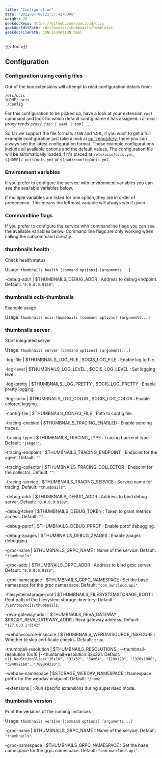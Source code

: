 ```yaml
---
title: "Configuration"
date: "2021-07-08T21:57:42+0000"
weight: 20
geekdocRepo: https://github.com/owncloud/ocis
geekdocEditPath: edit/master/thumbnails/templates
geekdocFilePath: CONFIGURATION.tmpl
---
```


{{< toc >}}

## Configuration

### Configuration using config files

Out of the box extensions will attempt to read configuration details from:

```console
/etc/ocis
$HOME/.ocis
./config
```

For this configuration to be picked up, have a look at your extension `root` command and look for which default config name it has assigned. *i.e: ocis-proxy reads `proxy.json | yaml | toml ...`*.

So far we support the file formats `JSON` and `YAML`, if you want to get a full example configuration just take a look at [our repository](https://github.com/owncloud/ocis/tree/master/thumbnails/config), there you can always see the latest configuration format. These example configurations include all available options and the default values. The configuration file will be automatically loaded if it's placed at `/etc/ocis/ocis.yml`, `${HOME}/.ocis/ocis.yml` or `$(pwd)/config/ocis.yml`.

### Environment variables

If you prefer to configure the service with environment variables you can see the available variables below.

If multiple variables are listed for one option, they are in order of precedence. This means the leftmost variable will always win if given.

### Commandline flags

If you prefer to configure the service with commandline flags you can see the available variables below. Command line flags are only working when calling the subcommand directly.

### thumbnails health

Check health status

Usage: `thumbnails health [command options] [arguments...]`


-debug-addr |  $THUMBNAILS_DEBUG_ADDR
: Address to debug endpoint. Default: `"0.0.0.0:9189"`.


























### thumbnails ocis-thumbnails

Example usage

Usage: `thumbnails ocis-thumbnails [command options] [arguments...]`



























### thumbnails server

Start integrated server

Usage: `thumbnails server [command options] [arguments...]`



-log-file |  $THUMBNAILS_LOG_FILE , $OCIS_LOG_FILE
: Enable log to file.


-log-level |  $THUMBNAILS_LOG_LEVEL , $OCIS_LOG_LEVEL
: Set logging level.


-log-pretty |  $THUMBNAILS_LOG_PRETTY , $OCIS_LOG_PRETTY
: Enable pretty logging.


-log-color |  $THUMBNAILS_LOG_COLOR , $OCIS_LOG_COLOR
: Enable colored logging.


-config-file |  $THUMBNAILS_CONFIG_FILE
: Path to config file.


-tracing-enabled |  $THUMBNAILS_TRACING_ENABLED
: Enable sending traces.


-tracing-type |  $THUMBNAILS_TRACING_TYPE
: Tracing backend type. Default: `"jaeger"`.


-tracing-endpoint |  $THUMBNAILS_TRACING_ENDPOINT
: Endpoint for the agent. Default: `""`.


-tracing-collector |  $THUMBNAILS_TRACING_COLLECTOR
: Endpoint for the collector. Default: `""`.


-tracing-service |  $THUMBNAILS_TRACING_SERVICE
: Service name for tracing. Default: `"thumbnails"`.


-debug-addr |  $THUMBNAILS_DEBUG_ADDR
: Address to bind debug server. Default: `"0.0.0.0:9189"`.


-debug-token |  $THUMBNAILS_DEBUG_TOKEN
: Token to grant metrics access. Default: `""`.


-debug-pprof |  $THUMBNAILS_DEBUG_PPROF
: Enable pprof debugging.


-debug-zpages |  $THUMBNAILS_DEBUG_ZPAGES
: Enable zpages debugging.


-grpc-name |  $THUMBNAILS_GRPC_NAME
: Name of the service. Default: `"thumbnails"`.


-grpc-addr |  $THUMBNAILS_GRPC_ADDR
: Address to bind grpc server. Default: `"0.0.0.0:9185"`.


-grpc-namespace |  $THUMBNAILS_GRPC_NAMESPACE
: Set the base namespace for the grpc namespace. Default: `"com.owncloud.api"`.


-filesystemstorage-root |  $THUMBNAILS_FILESYSTEMSTORAGE_ROOT
: Root path of the filesystem storage directory. Default: `/var/tmp/ocis/thumbnails`.


-reva-gateway-addr |  $THUMBNAILS_REVA_GATEWAY , $PROXY_REVA_GATEWAY_ADDR
: Reva gateway address. Default: `"127.0.0.1:9142"`.


-webdavsource-insecure |  $THUMBNAILS_WEBDAVSOURCE_INSECURE
: Whether to skip certificate checks. Default: `true`.


-thumbnail-resolution |  $THUMBNAILS_RESOLUTIONS
: --thumbnail-resolution 16x16 [--thumbnail-resolution 32x32]. Default: `cli.NewStringSlice("16x16", "32x32", "64x64", "128x128", "1920x1080", "3840x2160", "7680x4320")`.


-webdav-namespace |  $STORAGE_WEBDAV_NAMESPACE
: Namespace prefix for the webdav endpoint. Default: `"/home"`.


-extensions | 
: Run specific extensions during supervised mode.



### thumbnails version

Print the versions of the running instances

Usage: `thumbnails version [command options] [arguments...]`


























-grpc-name |  $THUMBNAILS_GRPC_NAME
: Name of the service. Default: `"thumbnails"`.


-grpc-namespace |  $THUMBNAILS_GRPC_NAMESPACE
: Set the base namespace for the grpc namespace. Default: `"com.owncloud.api"`.

